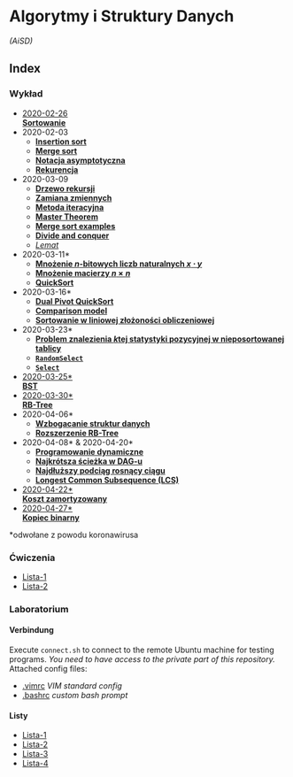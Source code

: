 # Algorytmy i Struktury Danych
*(AiSD)*

## Index

  ### Wykład
  - [2020-02-26\
      **Sortowanie**](wyk/2020-02-26/sortowanie.md)
  - 2020-02-03
    - [**Insertion sort**](wyk/2020-03-03/insertion-sort.md)
    - [**Merge sort**](wyk/2020-03-03/merge-sort.md)
    - [**Notacja asymptotyczna**](wyk/2020-03-03/notacja-asymptotyczna.md)
    - [**Rekurencja**](wyk/2020-03-03/rekurencja.md)
  - 2020-03-09
    - [**Drzewo rekursji**](wyk/2020-03-09/drzewo-rekursji.md)
    - [**Zamiana zmiennych**](wyk/2020-03-09/zamiana-zmiennych.md)
    - [**Metoda iteracyjna**](wyk/2020-03-09/metoda-iteracyjna.md)
    - [**Master Theorem**](wyk/2020-03-09/master-theorem.md)
    - [**Merge sort examples**](wyk/2020-03-09/merge-sort.md)
    - [**Divide and conquer**](wyk/2020-03-09/divide-and-conquer.md)
    - [*Lemat*](wyk/2020-03-09/lemat.md)
  - 2020-03-11\*
    - [**Mnożenie $n$-bitowych liczb naturalnych $x \cdot y$**](wyk/2020-03-11/mnożenie-n-bitowych-liczb.md)
    - [**Mnożenie macierzy $n\times n$**](wyk/2020-03-11/mnożenie-macierzy-nxn.md)
    - [**QuickSort**](wyk/2020-03-11/quick-sort.md)
  - 2020-03-16\*
    - [**Dual Pivot QuickSort**](wyk/2020-03-16/dual-pivot-quick-sort.md)
    - [**Comparison model**](wyk/2020-03-16/comparison-model.md)
    - [**Sortowanie w liniowej złożoności obliczeniowej**](wyk/2020-03-16/liniowa-złożoność.md)
  - 2020-03-23\*
    - [**Problem znalezienia $k$tej statystyki pozycyjnej w nieposortowanej tablicy**](wyk/2020-03-23/problem-znalezienia-ktej-statystyki-pozycyjnej.md)
    - [**`RandomSelect`**](wyk/2020-03-23/random-select.md)
    - [**`Select`**](wyk/2020-03-23/select-algorithm.md)
  - [2020-03-25\*\
      **BST**](wyk/2020-03-25/binary-search-tree.md)
  - [2020-03-30\*\
      **RB-Tree**](wyk/2020-03-30/red-black-tree.md)
  - 2020-04-06\*
    - [**Wzbogacanie struktur danych**](wyk/2020-04-06/wzbogacanie-struktur-danych.md)
    - [**Rozszerzenie RB-Tree**](wyk/2020-04-06/rb-trees-ze-statystykami-pozycyjnymi.md)
  - 2020-04-08\* & 2020-04-20\*
    - [**Programowanie dynamiczne**](wyk/2020-04-08/programowanie-dynamiczne.md)
    - [**Najkrótsza ścieżka w DAG-u**](wyk/2020-04-08/najkrótsza-ścieżka-dag.md)
    - [**Najdłuższy podciąg rosnący ciągu**](wyk/2020-04-08/najdłuższy-podciąg-rosnący.md)
    - [**Longest Common Subsequence (LCS)**](wyk/2020-04-20/longest-common-subsequence.md)
  - [2020-04-22\*\
      **Koszt zamortyzowany**](wyk/2020-04-22/koszt-zamortyzowany.md)
  - [2020-04-27\*\
      **Kopiec binarny**](wyk/2020-04-27/binary-heap.md)

  \*odwołane z powodu koronawirusa

  ### Ćwiczenia
  - [Lista-1](cw/lista-1.md)
  - [Lista-2](cw/lista-2.md)

  ### Laboratorium
  #### Verbindung
  Execute `connect.sh` to connect to the remote Ubuntu machine for testing programs. *You need to have access to the private part of this repository.*\
  Attached config files:

  - [.vimrc](lab/.vimrc) *VIM standard config*
  - [.bashrc](lab/.bashrc) *custom bash prompt*

  #### Listy
  - [Lista-1](lab/lista-1/readme.md)
  - [Lista-2](lab/lista-2/readme.md)
  - [Lista-3](lab/lista-3/readme.md)
  - [Lista-4](lab/lista-4/readme.md)
